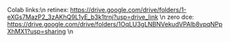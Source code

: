 Colab links:\n
retinex: https://drive.google.com/drive/folders/1-eXGs7MazP2_3zAKhQ9L1yE_b3k1trnj?usp=drive_link \n
zero dce: https://drive.google.com/drive/folders/1OqLU3gLNBNVekudVPAlb8vpqNPpXhMX1?usp=sharing \n
